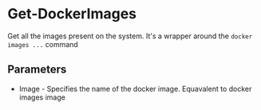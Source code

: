 # Get-DockerImages

Get all the images present on the system. 
It's a wrapper around the `docker images ...` command

## Parameters

- Image - Specifies the name of the docker image. 
  Equavalent to docker images image
